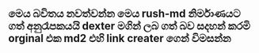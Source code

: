 ##  මෙය බවිතය නවත්වන්න මෙය rush-md නිර්මාණයට ගත් අනුරෑපකයයි dexter මගින් ලබ ගත් බව සදහන් කරමි   orginal එක md2 එහි link creater ගෙන් විමසන්න

